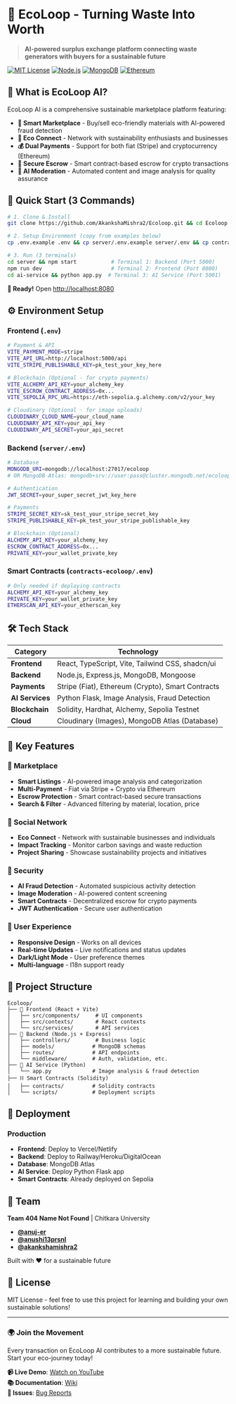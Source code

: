 # 🌱 **EcoLoop** - Turning Waste Into Worth

> **AI-powered surplus exchange platform connecting waste generators with buyers for a sustainable future**

[![MIT License](https://img.shields.io/badge/License-MIT-green.svg)](https://choosealicense.com/licenses/mit/)
[![Node.js](https://img.shields.io/badge/Node.js-18+-green.svg)](https://nodejs.org/)
[![MongoDB](https://img.shields.io/badge/MongoDB-4.4+-green.svg)](https://mongodb.com/)
[![Ethereum](https://img.shields.io/badge/Blockchain-Ethereum-blue.svg)](https://ethereum.org/)

## 🎯 **What is EcoLoop AI?**

EcoLoop AI is a comprehensive sustainable marketplace platform featuring:

- **🛒 Smart Marketplace** - Buy/sell eco-friendly materials with AI-powered fraud detection
- **🤝 Eco Connect** - Network with sustainability enthusiasts and businesses  
- **💰 Dual Payments** - Support for both fiat (Stripe) and cryptocurrency (Ethereum)
- **🔐 Secure Escrow** - Smart contract-based escrow for crypto transactions
- **🤖 AI Moderation** - Automated content and image analysis for quality assurance

## 🚀 **Quick Start (3 Commands)**

```bash
# 1. Clone & Install
git clone https://github.com/AkankshaMishra2/Ecoloop.git && cd Ecoloop && npm install && cd server && npm install && cd ../ai-service && pip install -r requirements.txt && cd ..

# 2. Setup Environment (copy from examples below)
cp .env.example .env && cp server/.env.example server/.env && cp contracts-ecoloop/.env.example contracts-ecoloop/.env

# 3. Run (3 terminals)
cd server && npm start           # Terminal 1: Backend (Port 5000)
npm run dev                      # Terminal 2: Frontend (Port 8080)
cd ai-service && python app.py  # Terminal 3: AI Service (Port 5001)
```

**🎉 Ready!** Open [http://localhost:8080](http://localhost:8080)

## ⚙️ **Environment Setup**

### **Frontend (`.env`)**
```bash
# Payment & API
VITE_PAYMENT_MODE=stripe
VITE_API_URL=http://localhost:5000/api
VITE_STRIPE_PUBLISHABLE_KEY=pk_test_your_key_here

# Blockchain (Optional - for crypto payments)
VITE_ALCHEMY_API_KEY=your_alchemy_key
VITE_ESCROW_CONTRACT_ADDRESS=0x...
VITE_SEPOLIA_RPC_URL=https://eth-sepolia.g.alchemy.com/v2/your_key

# Cloudinary (Optional - for image uploads)
CLOUDINARY_CLOUD_NAME=your_cloud_name
CLOUDINARY_API_KEY=your_api_key
CLOUDINARY_API_SECRET=your_api_secret
```

### **Backend (`server/.env`)**
```bash
# Database
MONGODB_URI=mongodb://localhost:27017/ecoloop
# OR MongoDB Atlas: mongodb+srv://user:pass@cluster.mongodb.net/ecoloop

# Authentication
JWT_SECRET=your_super_secret_jwt_key_here

# Payments
STRIPE_SECRET_KEY=sk_test_your_stripe_secret_key
STRIPE_PUBLISHABLE_KEY=pk_test_your_stripe_publishable_key

# Blockchain (Optional)
ALCHEMY_API_KEY=your_alchemy_key
ESCROW_CONTRACT_ADDRESS=0x...
PRIVATE_KEY=your_wallet_private_key
```

### **Smart Contracts (`contracts-ecoloop/.env`)**
```bash
# Only needed if deploying contracts
ALCHEMY_API_KEY=your_alchemy_key
PRIVATE_KEY=your_wallet_private_key
ETHERSCAN_API_KEY=your_etherscan_key
```

## 🛠️ **Tech Stack**

| **Category** | **Technology** |
|-------------|----------------|
| **Frontend** | React, TypeScript, Vite, Tailwind CSS, shadcn/ui |
| **Backend** | Node.js, Express.js, MongoDB, Mongoose |
| **Payments** | Stripe (Fiat), Ethereum (Crypto), Smart Contracts |
| **AI Services** | Python Flask, Image Analysis, Fraud Detection |
| **Blockchain** | Solidity, Hardhat, Alchemy, Sepolia Testnet |
| **Cloud** | Cloudinary (Images), MongoDB Atlas (Database) |

## 🎨 **Key Features**

### **🛒 Marketplace**
- **Smart Listings** - AI-powered image analysis and categorization
- **Multi-Payment** - Fiat via Stripe + Crypto via Ethereum
- **Escrow Protection** - Smart contract-based secure transactions
- **Search & Filter** - Advanced filtering by material, location, price

### **🤝 Social Network**
- **Eco Connect** - Network with sustainable businesses and individuals
- **Impact Tracking** - Monitor carbon savings and waste reduction
- **Project Sharing** - Showcase sustainability projects and initiatives

### **🔐 Security**
- **AI Fraud Detection** - Automated suspicious activity detection
- **Image Moderation** - AI-powered content screening
- **Smart Contracts** - Decentralized escrow for crypto payments
- **JWT Authentication** - Secure user authentication

### **📱 User Experience**
- **Responsive Design** - Works on all devices
- **Real-time Updates** - Live notifications and status updates
- **Dark/Light Mode** - User preference themes
- **Multi-language** - I18n support ready

## 📁 **Project Structure**

```
Ecoloop/
├── 🎨 Frontend (React + Vite)
│   ├── src/components/     # UI components
│   ├── src/contexts/       # React contexts
│   └── src/services/       # API services
├── 🔧 Backend (Node.js + Express)
│   ├── controllers/        # Business logic
│   ├── models/            # MongoDB schemas
│   ├── routes/            # API endpoints
│   └── middleware/        # Auth, validation, etc.
├── 🤖 AI Service (Python)
│   └── app.py             # Image analysis & fraud detection
├── ⛓️ Smart Contracts (Solidity)
│   ├── contracts/         # Solidity contracts
│   └── scripts/           # Deployment scripts
```

## 🚀 **Deployment**

### **Production**
- **Frontend**: Deploy to Vercel/Netlify
- **Backend**: Deploy to Railway/Heroku/DigitalOcean  
- **Database**: MongoDB Atlas
- **AI Service**: Deploy Python Flask app
- **Smart Contracts**: Already deployed on Sepolia

## 👥 **Team**

**Team 404 Name Not Found** | Chitkara University


- **[@anuj-er](https://github.com/anuj-er)** 
- **[@anushi13prsnl](https://github.com/anushi13prsnl)** 
- **[@akankshamishra2](https://github.com/akankshamishra2)** 

Built with ❤️ for a sustainable future

## 📄 **License**

MIT License - feel free to use this project for learning and building your own sustainable solutions!

---

### 🌍 **Join the Movement**
Every transaction on EcoLoop AI contributes to a more sustainable future. Start your eco-journey today!

**📹 Live Demo**: [Watch on YouTube](https://youtu.be/zQkFUziNMN0?si=__2dLU80eUUcKG0D)  
**📚 Documentation**: [Wiki](https://github.com/AkankshaMishra2/Ecoloop/wiki)  
**🐛 Issues**: [Bug Reports](https://github.com/AkankshaMishra2/Ecoloop/issues)
